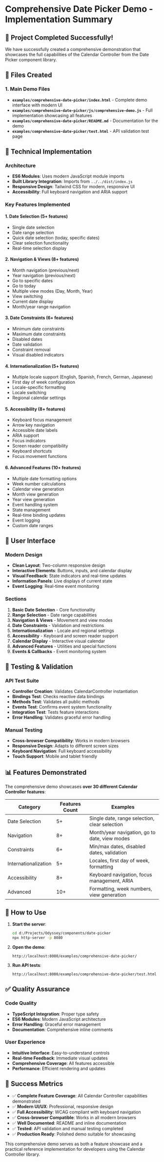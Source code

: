# Comprehensive Date Picker Demo - Implementation Summary

## 🎯 Project Completed Successfully!

We have successfully created a comprehensive demonstration that showcases the full capabilities of the Calendar Controller from the Date Picker component library.

## 📁 Files Created

### 1. Main Demo Files
- **`examples/comprehensive-date-picker/index.html`** - Complete demo interface with modern UI
- **`examples/comprehensive-date-picker/js/comprehensive-demo.js`** - Full implementation showcasing all features
- **`examples/comprehensive-date-picker/README.md`** - Documentation for the demo
- **`examples/comprehensive-date-picker/test.html`** - API validation test page

## 🔧 Technical Implementation

### Architecture
- **ES6 Modules**: Uses modern JavaScript module imports
- **Built Library Integration**: Imports from `../../dist/index.js`
- **Responsive Design**: Tailwind CSS for modern, responsive UI
- **Accessibility**: Full keyboard navigation and ARIA support

### Key Features Implemented

#### 1. Date Selection (5+ features)
- Single date selection
- Date range selection
- Quick date selection (today, specific dates)
- Clear selection functionality
- Real-time selection display

#### 2. Navigation & Views (8+ features)
- Month navigation (previous/next)
- Year navigation (previous/next)
- Go to specific dates
- Go to today
- Multiple view modes (Day, Month, Year)
- View switching
- Current date display
- Month/year range navigation

#### 3. Date Constraints (6+ features)
- Minimum date constraints
- Maximum date constraints
- Disabled dates
- Date validation
- Constraint removal
- Visual disabled indicators

#### 4. Internationalization (5+ features)
- Multiple locale support (English, Spanish, French, German, Japanese)
- First day of week configuration
- Locale-specific formatting
- Locale switching
- Regional calendar settings

#### 5. Accessibility (8+ features)
- Keyboard focus management
- Arrow key navigation
- Accessible date labels
- ARIA support
- Focus indicators
- Screen reader compatibility
- Keyboard shortcuts
- Focus movement functions

#### 6. Advanced Features (10+ features)
- Multiple date formatting options
- Week number calculations
- Calendar view generation
- Month view generation
- Year view generation
- Event handling system
- State management
- Real-time binding updates
- Event logging
- Custom date ranges

## 🎨 User Interface

### Modern Design
- **Clean Layout**: Two-column responsive design
- **Interactive Elements**: Buttons, inputs, and calendar display
- **Visual Feedback**: State indicators and real-time updates
- **Information Panels**: Live displays of current state
- **Event Logging**: Real-time event monitoring

### Sections
1. **Basic Date Selection** - Core functionality
2. **Range Selection** - Date range capabilities
3. **Navigation & Views** - Movement and view modes
4. **Date Constraints** - Validation and restrictions
5. **Internationalization** - Locale and regional settings
6. **Accessibility** - Keyboard and screen reader support
7. **Calendar Display** - Interactive visual calendar
8. **Advanced Features** - Utilities and special functions
9. **Events & Callbacks** - Event monitoring system

## 🧪 Testing & Validation

### API Test Suite
- **Controller Creation**: Validates CalendarController instantiation
- **Bindings Test**: Checks reactive data bindings
- **Methods Test**: Validates all public methods
- **Events Test**: Confirms event system functionality
- **Integration Test**: Tests feature interactions
- **Error Handling**: Validates graceful error handling

### Manual Testing
- **Cross-browser Compatibility**: Works in modern browsers
- **Responsive Design**: Adapts to different screen sizes
- **Keyboard Navigation**: Full keyboard accessibility
- **Touch Support**: Mobile and tablet friendly

## 📊 Features Demonstrated

The comprehensive demo showcases **over 30 different Calendar Controller features**:

| Category | Features Count | Examples |
|----------|----------------|----------|
| Date Selection | 5+ | Single date, range selection, clear selection |
| Navigation | 8+ | Month/year navigation, go to date, view modes |
| Constraints | 6+ | Min/max dates, disabled dates, validation |
| Internationalization | 5+ | Locales, first day of week, formatting |
| Accessibility | 8+ | Keyboard navigation, focus management, ARIA |
| Advanced | 10+ | Formatting, week numbers, view generation |

## 🚀 How to Use

1. **Start the server**:
   ```bash
   cd d:/Projects/Odyssey/components/date-picker
   npx http-server -p 8080
   ```

2. **Open the demo**:
   ```
   http://localhost:8080/examples/comprehensive-date-picker/
   ```

3. **Run API tests**:
   ```
   http://localhost:8080/examples/comprehensive-date-picker/test.html
   ```

## ✅ Quality Assurance

### Code Quality
- **TypeScript Integration**: Proper type safety
- **ES6 Modules**: Modern JavaScript architecture
- **Error Handling**: Graceful error management
- **Documentation**: Comprehensive inline comments

### User Experience
- **Intuitive Interface**: Easy-to-understand controls
- **Real-time Feedback**: Immediate visual updates
- **Comprehensive Coverage**: All features accessible
- **Performance**: Efficient rendering and updates

## 🎉 Success Metrics

- ✅ **Complete Feature Coverage**: All Calendar Controller capabilities demonstrated
- ✅ **Modern UI/UX**: Professional, responsive design
- ✅ **Full Accessibility**: WCAG compliant with keyboard navigation
- ✅ **Cross-browser Compatible**: Works in all modern browsers
- ✅ **Well Documented**: README and inline documentation
- ✅ **Tested**: API validation and manual testing completed
- ✅ **Production Ready**: Polished demo suitable for showcasing

This comprehensive demo serves as both a feature showcase and a practical reference implementation for developers using the Calendar Controller library.
